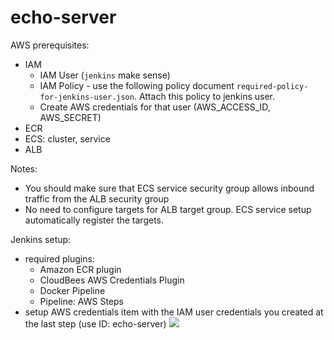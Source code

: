 # echo-server

AWS prerequisites:
* IAM
    * IAM User (`jenkins` make sense)
    * IAM Policy - use the following policy document `required-policy-for-jenkins-user.json`. Attach this policy to jenkins user.
    * Create AWS credentials for that user (AWS_ACCESS_ID, AWS_SECRET)
* ECR
* ECS: cluster, service
* ALB

Notes: 
* You should make sure that ECS service security group allows inbound traffic from the ALB security group
* No need to configure targets for ALB target group. ECS service setup automatically register the targets.

Jenkins setup:
* required plugins:
    * Amazon ECR plugin
    * CloudBees AWS Credentials Plugin
    * Docker Pipeline
    * Pipeline: AWS Steps
* setup AWS credentials item with the IAM user credentials you created at the last step (use ID: echo-server)
![](https://blog.mikesir87.io/images/ecr-addingCredentialsToJenkins.png)

